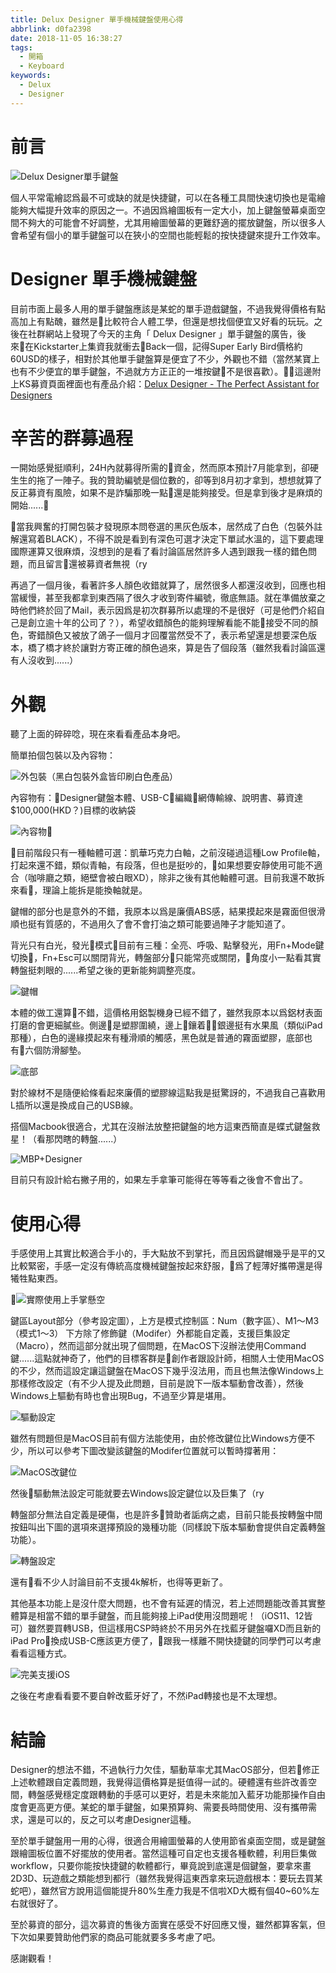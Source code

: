 ```yaml
---
title: Delux Designer 單手機械鍵盤使用心得
abbrlink: d0fa2398
date: 2018-11-05 16:38:27
tags:
  - 開箱
  - Keyboard
keywords:
  - Delux
  - Designer
---
```


# 前言

![Delux Designer單手鍵盤](https://res.cloudinary.com/driftkingtw/image/upload/v1541408932/blog/2018/11/Delux_Designer_%E5%96%AE%E6%89%8B%E6%A9%9F%E6%A2%B0%E9%8D%B5%E7%9B%A4%E4%BD%BF%E7%94%A8%E5%BF%83%E5%BE%97/P_20181105_164633_vHDR_Auto.jpg)

個人平常電繪認爲最不可或缺的就是快捷鍵，可以在各種工具間快速切換也是電繪能夠大幅提升效率的原因之一。不過因爲繪圖板有一定大小，加上鍵盤螢幕桌面空間不夠大的可能會不好調整，尤其用繪圖螢幕的更難舒適的擺放鍵盤，所以很多人會希望有個小的單手鍵盤可以在狹小的空間也能輕鬆的按快捷鍵來提升工作效率。

# Designer 單手機械鍵盤

目前市面上最多人用的單手鍵盤應該是某蛇的單手遊戲鍵盤，不過我覺得價格有點高加上有點醜，雖然是比較符合人體工學，但還是想找個便宜又好看的玩玩。之後在社群網站上發現了今天的主角「 Delux Designer 」單手鍵盤的廣告，後來在Kickstarter上集資我就衝去Back一個，記得Super Early Bird價格約60USD的樣子，相對於其他單手鍵盤算是便宜了不少，外觀也不錯（當然某寶上也有不少便宜的單手鍵盤，不過就方方正正的一堆按鍵不是很喜歡）。這邊附上KS募資頁面裡面也有產品介紹：[Delux Designer - The Perfect Assistant for Designers](https://www.kickstarter.com/projects/1594516409/delux-designer-the-perfect-assistant-for-designers)

# 辛苦的群募過程

一開始感覺挺順利，24H內就募得所需的資金，然而原本預計7月能拿到，卻硬生生的拖了一陣子。我的贊助編號是個位數的，卻等到8月初才拿到，想想就算了反正募資有風險，如果不是詐騙那晚一點還是能夠接受。但是拿到後才是麻煩的開始......

當我興奮的打開包裝才發現原本問卷選的黑灰色版本，居然成了白色（包裝外註解還寫着BLACK），不得不說是看到有深色可選才決定下單試水溫的，這下要處理國際運算又很麻煩，沒想到的是看了看討論區居然許多人遇到跟我一樣的錯色問題，而且留言還被募資者無視（ry

再過了一個月後，看著許多人顏色收錯就算了，居然很多人都還沒收到，回應也相當緩慢，甚至我都拿到東西隔了很久才收到寄件編號，徹底無語。就在準備放棄之時他們終於回了Mail，表示因爲是初次群募所以處理的不是很好（可是他們介紹自己是創立逾十年的公司了？），希望收錯顏色的能夠理解看能不能接受不同的顏色，寄錯顏色又被放了鴿子一個月才回覆當然受不了，表示希望還是想要深色版本，橋了橋才終於讓對方寄正確的顏色過來，算是告了個段落（雖然我看討論區還有人沒收到......）

# 外觀

聽了上面的碎碎唸，現在來看看產品本身吧。

簡單拍個包裝以及內容物：

![外包裝（黑白包裝外盒皆印刷白色產品）](https://res.cloudinary.com/driftkingtw/image/upload/v1541409137/blog/2018/11/Delux_Designer_%E5%96%AE%E6%89%8B%E6%A9%9F%E6%A2%B0%E9%8D%B5%E7%9B%A4%E4%BD%BF%E7%94%A8%E5%BF%83%E5%BE%97/P_20181105_165552_vHDR_Auto.jpg)

內容物有：Designer鍵盤本體、USB-C編織網傳輸線、說明書、募資達$100,000(HKD？)目標的收納袋

![內容物](https://res.cloudinary.com/driftkingtw/image/upload/v1541408925/blog/2018/11/Delux_Designer_%E5%96%AE%E6%89%8B%E6%A9%9F%E6%A2%B0%E9%8D%B5%E7%9B%A4%E4%BD%BF%E7%94%A8%E5%BF%83%E5%BE%97/P_20181105_164603_vHDR_Auto.jpg)

目前階段只有一種軸體可選：凱華巧克力白軸，之前沒碰過這種Low Profile軸，打起來還不錯，類似青軸，有段落，但也是挺吵的，如果想要安靜使用可能不適合（咖啡廳之類，絕壁會被白眼XD），除非之後有其他軸體可選。目前我還不敢拆來看，理論上能拆是能換軸就是。

鍵帽的部分也是意外的不錯，我原本以爲是廉價ABS感，結果摸起來是霧面但很滑順也挺有質感的，不過用久了會不會打油之類可能要過陣子才能知道了。

背光只有白光，發光模式目前有三種：全亮、呼吸、點擊發光，用Fn+Mode鍵切換，Fn+Esc可以關閉背光，轉盤部分只能常亮或關閉，角度小一點看其實轉盤挺刺眼的......希望之後的更新能夠調整亮度。

![鍵帽](https://res.cloudinary.com/driftkingtw/image/upload/v1541423128/blog/2018/11/Delux_Designer_%E5%96%AE%E6%89%8B%E6%A9%9F%E6%A2%B0%E9%8D%B5%E7%9B%A4%E4%BD%BF%E7%94%A8%E5%BF%83%E5%BE%97/P_20181105_210449_vHDR_Auto.jpg)

本體的做工還算不錯，這價格用鋁製機身已經不錯了，雖然我原本以爲鋁材表面打磨的會更細膩些。側邊是塑膠圍繞，邊上鑲着銀邊挺有水果風（類似iPad那種），白色的邊緣摸起來有種滑順的觸感，黑色就是普通的霧面塑膠，底部也有六個防滑腳墊。

![底部](https://res.cloudinary.com/driftkingtw/image/upload/v1541408936/blog/2018/11/Delux_Designer_%E5%96%AE%E6%89%8B%E6%A9%9F%E6%A2%B0%E9%8D%B5%E7%9B%A4%E4%BD%BF%E7%94%A8%E5%BF%83%E5%BE%97/P_20181105_164650_vHDR_Auto.jpg)

對於線材不是隨便給條看起來廉價的塑膠線這點我是挺驚訝的，不過我自己喜歡用L插所以還是換成自己的USB線。

搭個Macbook很適合，尤其在沒辦法放整把鍵盤的地方這東西簡直是蝶式鍵盤救星！（看那閃瞎的轉盤......）

![MBP+Designer](https://res.cloudinary.com/driftkingtw/image/upload/v1541408928/blog/2018/11/Delux_Designer_%E5%96%AE%E6%89%8B%E6%A9%9F%E6%A2%B0%E9%8D%B5%E7%9B%A4%E4%BD%BF%E7%94%A8%E5%BF%83%E5%BE%97/P_20181105_164901_vHDR_Auto.jpg)

目前只有設計給右撇子用的，如果左手拿筆可能得在等等看之後會不會出了。

# 使用心得

手感使用上其實比較適合手小的，手大點放不到掌托，而且因爲鍵帽幾乎是平的又比較緊密，手感一定沒有傳統高度機械鍵盤按起來舒服，爲了輕薄好攜帶還是得犧牲點東西。

![實際使用上手掌懸空](https://res.cloudinary.com/driftkingtw/image/upload/v1541425568/blog/2018/11/Delux_Designer_%E5%96%AE%E6%89%8B%E6%A9%9F%E6%A2%B0%E9%8D%B5%E7%9B%A4%E4%BD%BF%E7%94%A8%E5%BF%83%E5%BE%97/P_20181105_214333_vHDR_Auto.jpg)

鍵區Layout部分（參考設定圖），上方是模式控制區：Num（數字區）、M1～M3（模式1～3）
下方除了修飾鍵（Modifer）外都能自定義，支援巨集設定（Macro），然而這部分就出現了個問題，在MacOS下沒辦法使用Command鍵......這點就神奇了，他們的目標客群是創作者跟設計師，相關人士使用MacOS的不少，然而這設定讓這鍵盤在MacOS下幾乎沒法用，而且也無法像Windows上那樣修改設定（有不少人提及此問題，目前是說下一版本驅動會改善），然後Windows上驅動有時也會出現Bug，不過至少算是堪用。

![驅動設定](https://res.cloudinary.com/driftkingtw/image/upload/v1541424457/blog/2018/11/Delux_Designer_%E5%96%AE%E6%89%8B%E6%A9%9F%E6%A2%B0%E9%8D%B5%E7%9B%A4%E4%BD%BF%E7%94%A8%E5%BF%83%E5%BE%97/Image_791.png)

雖然有問題但是MacOS目前有個方法能使用，由於修改鍵位比Windows方便不少，所以可以參考下圖改變該鍵盤的Modifer位置就可以暫時撐著用：

![MacOS改鍵位](https://res.cloudinary.com/driftkingtw/image/upload/v1541425157/blog/2018/11/Delux_Designer_%E5%96%AE%E6%89%8B%E6%A9%9F%E6%A2%B0%E9%8D%B5%E7%9B%A4%E4%BD%BF%E7%94%A8%E5%BF%83%E5%BE%97/.Screen_Shot_2018-11-05_at_9.39.10_PM.png)

然後驅動無法設定可能就要去Windows設定鍵位以及巨集了（ry

轉盤部分無法自定義是硬傷，也是許多贊助者詬病之處，目前只能長按轉盤中間按鈕叫出下圖的選項來選擇預設的幾種功能（同樣說下版本驅動會提供自定義轉盤功能）。

![轉盤設定](https://res.cloudinary.com/driftkingtw/image/upload/v1541424877/blog/2018/11/Delux_Designer_%E5%96%AE%E6%89%8B%E6%A9%9F%E6%A2%B0%E9%8D%B5%E7%9B%A4%E4%BD%BF%E7%94%A8%E5%BF%83%E5%BE%97/Image_792.png)

還有看不少人討論目前不支援4k解析，也得等更新了。

其他基本功能上是沒什麼大問題，也不會有延遲的情況，若上述問題能改善其實整體算是相當不錯的單手鍵盤，而且能夠接上iPad使用沒問題呢！（iOS11、12皆可）雖然要買轉USB，但這樣用CSP時終於不用另外在找藍牙鍵盤囉XD而且新的iPad Pro換成USB-C應該更方便了，跟我一樣離不開快捷鍵的同學們可以考慮看看這種方式。

![完美支援iOS](https://res.cloudinary.com/driftkingtw/image/upload/v1541426172/blog/2018/11/Delux_Designer_%E5%96%AE%E6%89%8B%E6%A9%9F%E6%A2%B0%E9%8D%B5%E7%9B%A4%E4%BD%BF%E7%94%A8%E5%BF%83%E5%BE%97/P_20181105_215155_vHDR_Auto.jpg)

之後在考慮看看要不要自幹改藍牙好了，不然iPad轉接也是不太理想。

# 結論

Designer的想法不錯，不過執行力欠佳，驅動草率尤其MacOS部分，但若修正上述軟體跟自定義問題，我覺得這價格算是挺值得一試的。硬體還有些許改善空間，轉盤感覺穩定度跟轉動的手感可以更好，若是未來能加入藍牙功能那操作自由度會更高更方便。某蛇的單手鍵盤，如果預算夠、需要長時間使用、沒有攜帶需求，還是可以的，反之可以考慮Designer這種。

至於單手鍵盤用一用的心得，很適合用繪圖螢幕的人使用節省桌面空間，或是鍵盤跟繪圖板位置不好擺放的使用者。當然這種可自定也支援各種軟體，利用巨集做workflow，只要你能按快捷鍵的軟體都行，畢竟說到底還是個鍵盤，要拿來畫2D3D、玩遊戲之類能想到都行（雖然我覺得這東西拿來玩遊戲根本：要玩去買某蛇吧），雖然官方說用這個能提升80%生產力我是不信啦XD大概有個40~60%左右就很好了。

至於募資的部分，這次募資的售後方面實在感受不好回應又慢，雖然都算客氣，但下次如果要贊助他們家的商品可能就要多多考慮了吧。

感謝觀看！